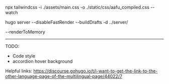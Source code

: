 
npx tailwindcss -i ./assets/main.css -o ./static/css/aafu_compiled.css --watch

hugo server --disableFastRender --buildDrafts -d ../server/

--renderToMemory

-----------------------------------------------------

TODO:

- Code style
- accordion hover background

Helpful links:
	https://discourse.gohugo.io/t/i-want-to-get-the-link-to-the-other-language-page-of-the-multilingual-page/44022/7

